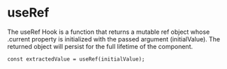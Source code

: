 # useRef

The useRef Hook is a function that returns a mutable ref object whose .current property is initialized with the passed argument (initialValue). The returned object will persist for the full lifetime of the component.

```
const extractedValue = useRef(initialValue);
```
